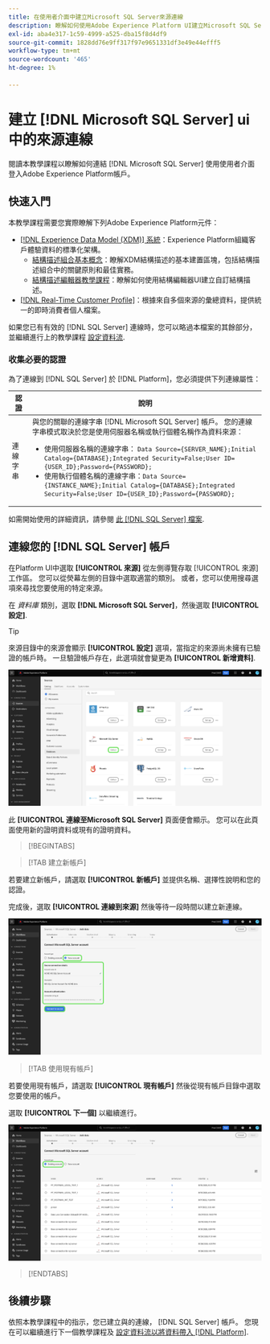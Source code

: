 ```yaml
---
title: 在使用者介面中建立Microsoft SQL Server來源連線
description: 瞭解如何使用Adobe Experience Platform UI建立Microsoft SQL Server來源連線。
exl-id: aba4e317-1c59-4999-a525-dba15f8d4df9
source-git-commit: 1828dd76e9ff317f97e9651331df3e49e44efff5
workflow-type: tm+mt
source-wordcount: '465'
ht-degree: 1%

---
```


# 建立 [!DNL Microsoft SQL Server] ui中的來源連線

閱讀本教學課程以瞭解如何連結 [!DNL Microsoft SQL Server] 使用使用者介面登入Adobe Experience Platform帳戶。

## 快速入門

本教學課程需要您實際瞭解下列Adobe Experience Platform元件：

* [[!DNL Experience Data Model (XDM)] 系統](../../../../../xdm/home.md)：Experience Platform組織客戶體驗資料的標準化架構。
   * [結構描述組合基本概念](../../../../../xdm/schema/composition.md)：瞭解XDM結構描述的基本建置區塊，包括結構描述組合中的關鍵原則和最佳實務。
   * [結構描述編輯器教學課程](../../../../../xdm/tutorials/create-schema-ui.md)：瞭解如何使用結構編輯器UI建立自訂結構描述。
* [[!DNL Real-Time Customer Profile]](../../../../../profile/home.md)：根據來自多個來源的彙總資料，提供統一的即時消費者個人檔案。

如果您已有有效的 [!DNL SQL Server] 連線時，您可以略過本檔案的其餘部分，並繼續進行上的教學課程 [設定資料流](../../dataflow/databases.md).

### 收集必要的認證

為了連線到 [!DNL SQL Server] 於 [!DNL Platform]，您必須提供下列連線屬性：

| 認證 | 說明 |
| ---------- | ----------- |
| 連線字串 | 與您的關聯的連線字串 [!DNL Microsoft SQL Server] 帳戶。 您的連線字串模式取決於您是使用伺服器名稱或執行個體名稱作為資料來源：<ul><li>使用伺服器名稱的連線字串： `Data Source={SERVER_NAME};Initial Catalog={DATABASE};Integrated Security=False;User ID={USER_ID};Password={PASSWORD};`</li><li>使用執行個體名稱的連線字串：`Data Source={INSTANCE_NAME};Initial Catalog={DATABASE};Integrated Security=False;User ID={USER_ID};Password={PASSWORD};` | `Data Source=mssqlserver.database.windows.net;Initial Catalog=mssqlserver_e2e_db;Integrated Security=False;User ID=mssqluser;Password=mssqlpassword` |

如需開始使用的詳細資訊，請參閱 [此 [!DNL SQL Server] 檔案](https://docs.microsoft.com/en-us/dotnet/framework/data/adonet/sql/authentication-in-sql-server).

## 連線您的 [!DNL SQL Server] 帳戶

在Platform UI中選取 **[!UICONTROL 來源]** 從左側導覽存取 [!UICONTROL 來源] 工作區。 您可以從熒幕左側的目錄中選取適當的類別。 或者，您可以使用搜尋選項來尋找您要使用的特定來源。

在 *資料庫* 類別，選取 **[!DNL Microsoft SQL Server]**，然後選取 **[!UICONTROL 設定]**.

>[!TIP]
>
>來源目錄中的來源會顯示 **[!UICONTROL 設定]** 選項，當指定的來源尚未擁有已驗證的帳戶時。 一旦驗證帳戶存在，此選項就會變更為 **[!UICONTROL 新增資料]**.

![已選取Microsoft SQL Server來源的來源目錄。](../../../../images/tutorials/create/microsoft-sql-server/catalog.png)

此 **[!UICONTROL 連線至Microsoft SQL Server]** 頁面便會顯示。 您可以在此頁面使用新的證明資料或現有的證明資料。

>[!BEGINTABS]

>[!TAB 建立新帳戶]

若要建立新帳戶，請選取 **[!UICONTROL 新帳戶]** 並提供名稱、選擇性說明和您的認證。

完成後，選取 **[!UICONTROL 連線到來源]** 然後等待一段時間以建立新連線。

![已輸入並反白來源連線詳細資料的新帳戶介面。](../../../../images/tutorials/create/microsoft-sql-server/new.png)

>[!TAB 使用現有帳戶]

若要使用現有帳戶，請選取 **[!UICONTROL 現有帳戶]** 然後從現有帳戶目錄中選取您要使用的帳戶。

選取 **[!UICONTROL 下一個]** 以繼續進行。

![顯示現有帳戶清單的現有帳戶介面。](../../../../images/tutorials/create/microsoft-sql-server/existing.png)

>[!ENDTABS]

## 後續步驟

依照本教學課程中的指示，您已建立與的連線， [!DNL SQL Server] 帳戶。 您現在可以繼續進行下一個教學課程及 [設定資料流以將資料帶入 [!DNL Platform]](../../dataflow/databases.md).
